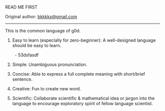 READ ME FIRST

Original author: bkkkkx@gmail.com

---

This is the common language of g0d.  

1. Easy to learn (especially for zero-beginner): A well-designed language should be easy to learn.
  
          - 53dsfasdf
  
2. Simple: Unambiguous pronunciation.
  
3. Concise: Able to express a full complete meaning with short/brief sentence.  
  
4. Creative: Fun to create new word.  
  
5. Scientific: Collaborate scientific & mathematical idea or jargon into the language to encourage exploratory spirit of fellow language scientist.
